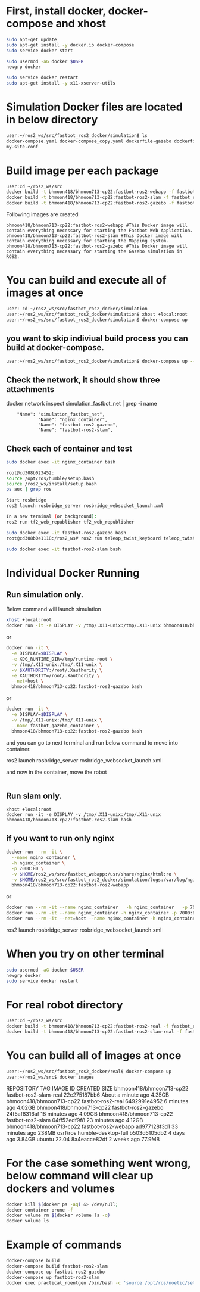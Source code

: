 # First, install docker, docker-compose and xhost

```bash
sudo apt-get update
sudo apt-get install -y docker.io docker-compose
sudo service docker start

sudo usermod -aG docker $USER
newgrp docker

sudo service docker restart
sudo apt-get install -y x11-xserver-utils
```

# Simulation Docker files are located in below directory
```bash
user:~/ros2_ws/src/fastbot_ros2_docker/simulation$ ls
docker-compose.yaml docker-compose_copy.yaml dockerfile-gazebo dockerfile-slam dockerfile-webapp entrypoint.sh
my-site.conf
```


# Build image per each package
```bash
user:cd ~/ros2_ws/src
docker build -t bhmoon418/bhmoon713-cp22:fastbot-ros2-webapp -f fastbot_ros2_docker/simulation/dockerfile-webapp .
docker build -t bhmoon418/bhmoon713-cp22:fastbot-ros2-slam -f fastbot_ros2_docker/simulation/dockerfile-slam .
docker build -t bhmoon418/bhmoon713-cp22:fastbot-ros2-gazebo -f fastbot_ros2_docker/simulation/dockerfile-gazebo .
```
Following images are created
```
bhmoon418/bhmoon713-cp22:fastbot-ros2-webapp #This Docker image will contain everything necessary for starting the Fastbot Web Application.
bhmoon418/bhmoon713-cp22:fastbot-ros2-slam #This Docker image will contain everything necessary for starting the Mapping system.
bhmoon418/bhmoon713-cp22:fastbot-ros2-gazebo #This Docker image will contain everything necessary for starting the Gazebo simulation in ROS2.
```


# You can build and execute all of images at once
```bash
user: cd ~/ros2_ws/src/fastbot_ros2_docker/simulation
user:~/ros2_ws/src/fastbot_ros2_docker/simulation$ xhost +local:root
user:~/ros2_ws/src/fastbot_ros2_docker/simulation$ docker-compose up
```
## you want to skip indiviual build process you can build at docker-compose.
```bash
user:~/ros2_ws/src/fastbot_ros2_docker/simulation$ docker-compose up --build
```
## Check the network, it should show three attachments
docker network inspect simulation_fastbot_net | grep -i name

        "Name": "simulation_fastbot_net",
                "Name": "nginx_container",
                "Name": "fastbot-ros2-gazebo",
                "Name": "fastbot-ros2-slam",


## Check each of container and test
```bash
sudo docker exec -it nginx_container bash

root@cd308b023452:
source /opt/ros/humble/setup.bash
source /ros2_ws/install/setup.bash
ps aux | grep ros

Start rosbridge
ros2 launch rosbridge_server rosbridge_websocket_launch.xml

In a new terminal (or background):
ros2 run tf2_web_republisher tf2_web_republisher

sudo docker exec -it fastbot-ros2-gazebo bash
root@cd308b0e1118:/ros2_ws# ros2 run teleop_twist_keyboard teleop_twist_keyboard --ros-args --remap cmd_vel:=fastbot/cmd_vel

sudo docker exec -it fastbot-ros2-slam bash
```


# Individual Docker Running 
## Run simulation only.
Below command will launch simulation
```bash
xhost +local:root
docker run -it -e DISPLAY -v /tmp/.X11-unix:/tmp/.X11-unix bhmoon418/bhmoon713-cp22:fastbot-ros2-gazebo bash
```
or

```bash
docker run -it \
  -e DISPLAY=$DISPLAY \
  -e XDG_RUNTIME_DIR=/tmp/runtime-root \
  -v /tmp/.X11-unix:/tmp/.X11-unix \
  -v $XAUTHORITY:/root/.Xauthority \
  -e XAUTHORITY=/root/.Xauthority \
  --net=host \
  bhmoon418/bhmoon713-cp22:fastbot-ros2-gazebo bash
```

or 
```bash
docker run -it \
  -e DISPLAY=$DISPLAY \
  -v /tmp/.X11-unix:/tmp/.X11-unix \
  --name fastbot_gazebo_container \
  bhmoon418/bhmoon713-cp22:fastbot-ros2-gazebo bash
```

and you can go to next terminal and run below command to move into container.



ros2 launch rosbridge_server rosbridge_websocket_launch.xml
    

and now in the container, move the robot

```bash

```

## Run slam only.
```
xhost +local:root
docker run -it -e DISPLAY -v /tmp/.X11-unix:/tmp/.X11-unix bhmoon418/bhmoon713-cp22:fastbot-ros2-slam bash
```
## if you want to run only nginx
```bash
docker run --rm -it \
  --name nginx_container \
  -h nginx_container \
  -p 7000:80 \
  -v $HOME/ros2_ws/src/fastbot_webapp:/usr/share/nginx/html:ro \
  -v $HOME/ros2_ws/src/fastbot_ros2_docker/simulation/logs:/var/log/nginx \
  bhmoon418/bhmoon713-cp22:fastbot-ros2-webapp
```
or
```bash
docker run --rm -it --name nginx_container   -h nginx_container   -p 7000:80   bhmoon418/bhmoon713-cp22:fastbot-ros2-webapp
docker run --rm -it --name nginx_container -h nginx_container -p 7000:80 -p 9090:9090 bhmoon418/bhmoon713-cp22:fastbot-ros2-webapp
docker run --rm -it --net=host --name nginx_container -h nginx_container -p 7000:80 -p 9090:9090 bhmoon418/bhmoon713-cp22:fastbot-ros2-webapp


```
ros2 launch rosbridge_server rosbridge_websocket_launch.xml





# When you try on other terminal
```bash
sudo usermod -aG docker $USER
newgrp docker
sudo service docker restart
```


# For real robot directory
```bash
user:cd ~/ros2_ws/src
docker build -t bhmoon418/bhmoon713-cp22:fastbot-ros2-real -f fastbot_ros2_docker/real/dockerfile-ros2-real .
docker build -t bhmoon418/bhmoon713-cp22:fastbot-ros2-slam-real -f fastbot_ros2_docker/real/dockerfile-ros2-slam-real .
```
# You can build all of images at once
```bash
user:~/ros2_ws/src/fastbot_ros2_docker/real$ docker-compose up
user:~/ros2_ws/src$ docker images
```

REPOSITORY TAG IMAGE ID CREATED SIZE
bhmoon418/bhmoon713-cp22 fastbot-ros2-slam-real 22c275187bb6 About a minute ago 4.35GB
bhmoon418/bhmoon713-cp22 fastbot-ros2-real 6492991e4952 6 minutes ago 4.02GB
bhmoon418/bhmoon713-cp22 fastbot-ros2-gazebo 24f5af8316af 18 minutes ago 4.09GB
bhmoon418/bhmoon713-cp22 fastbot-ros2-slam 04ff52edf9f8 23 minutes ago 4.12GB
bhmoon418/bhmoon713-cp22 fastbot-ros2-webapp ad977128f3d1 33 minutes ago 238MB
osrf/ros humble-desktop-full b503d5105db2 4 days ago 3.84GB
ubuntu 22.04 8a4eacce82df 2 weeks ago 77.9MB


# For the case something went wrong, below command will clear up dockers and volumes

```bash
docker kill $(docker ps -aq) &> /dev/null;
docker container prune -f
docker volume rm $(docker volume ls -q)
docker volume ls
```



# Example of commands

```bash
docker-compose build
docker-compose build fastbot-ros2-slam
docker-compose up fastbot-ros2-gazebo
docker-compose up fastbot-ros2-slam
docker exec practical_roentgen /bin/bash -c 'source /opt/ros/noetic/setup.bash && rosservice list'
```


